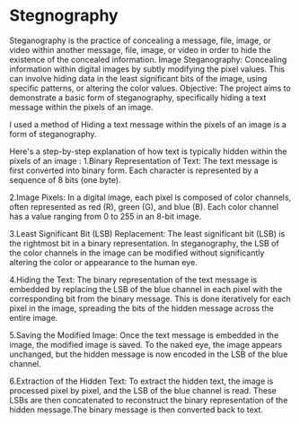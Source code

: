 # Stegnography
Steganography is the practice of concealing a message, file, image, or video within another message, file, image, or video in order to hide the existence of the concealed information. Image Steganography: Concealing information within digital images by subtly modifying the pixel values. This can involve hiding data in the least significant bits of the image, using specific patterns, or altering the color values. Objective: The project aims to demonstrate a basic form of steganography, specifically hiding a text message within the pixels of an image.

I used a method of Hiding a text message within the pixels of an image is a form of steganography.

Here's a step-by-step explanation of how text is typically hidden within the pixels of an image :
1.Binary Representation of Text: The text message is first converted into binary form. Each character is represented by a sequence of 8 bits (one byte).

2.Image Pixels: In a digital image, each pixel is composed of color channels, often represented as red (R), green (G), and blue (B). Each color channel has a value ranging from 0 to 255 in an 8-bit image.

3.Least Significant Bit (LSB) Replacement: The least significant bit (LSB) is the rightmost bit in a binary representation. In steganography, the LSB of the color channels in the image can be modified without significantly altering the color or appearance to the human eye.

4.Hiding the Text: The binary representation of the text message is embedded by replacing the LSB of the blue channel in each pixel with the corresponding bit from the binary message. This is done iteratively for each pixel in the image, spreading the bits of the hidden message across the entire image.

5.Saving the Modified Image: Once the text message is embedded in the image, the modified image is saved. To the naked eye, the image appears unchanged, but the hidden message is now encoded in the LSB of the blue channel.

6.Extraction of the Hidden Text: To extract the hidden text, the image is processed pixel by pixel, and the LSB of the blue channel is read. These LSBs are then concatenated to reconstruct the binary representation of the hidden message.The binary message is then converted back to text.
